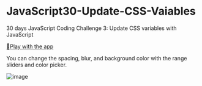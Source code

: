 # JavaScript30-Update-CSS-Vaiables
30 days JavaScript Coding Challenge 3: Update CSS variables with JavaScript

<a href="https://yukiramu.github.io/JavaScript30-Update-CSS-Vaiables/">🎈Play with the app</a><br>

You can change the spacing, blur, and background color with the range sliders and color picker.

![image](https://user-images.githubusercontent.com/76931326/109919914-58068080-7c6e-11eb-87f1-93071b83f323.png)
